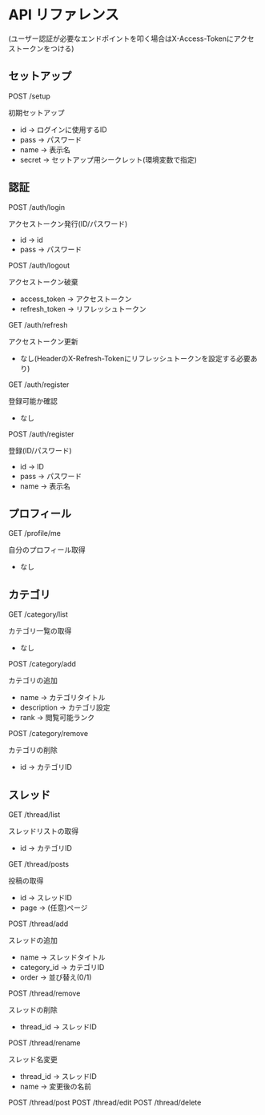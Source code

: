 # API リファレンス
(ユーザー認証が必要なエンドポイントを叩く場合はX-Access-Tokenにアクセストークンをつける)

## セットアップ
POST /setup

初期セットアップ
- id → ログインに使用するID
- pass → パスワード
- name → 表示名
- secret → セットアップ用シークレット(環境変数で指定)

## 認証
POST /auth/login

アクセストークン発行(ID/パスワード)
- id → id
- pass → パスワード

POST /auth/logout

アクセストークン破棄
- access_token → アクセストークン
- refresh_token → リフレッシュトークン

GET /auth/refresh

アクセストークン更新
- なし(HeaderのX-Refresh-Tokenにリフレッシュトークンを設定する必要あり)

GET /auth/register

登録可能か確認
- なし

POST /auth/register

登録(ID/パスワード)
- id → ID
- pass → パスワード
- name → 表示名

## プロフィール

GET /profile/me

自分のプロフィール取得
- なし


## カテゴリ
GET /category/list

カテゴリ一覧の取得
- なし

POST /category/add

カテゴリの追加
- name → カテゴリタイトル
- description → カテゴリ設定
- rank → 閲覧可能ランク


POST /category/remove

カテゴリの削除
- id → カテゴリID

## スレッド
GET /thread/list

スレッドリストの取得
- id → カテゴリID

GET /thread/posts

投稿の取得
- id → スレッドID
- page → (任意)ページ

POST /thread/add

スレッドの追加
- name → スレッドタイトル
- category_id → カテゴリID
- order → 並び替え(0/1)

POST /thread/remove

スレッドの削除
- thread_id → スレッドID

POST /thread/rename

スレッド名変更
- thread_id → スレッドID
- name → 変更後の名前

POST /thread/post
POST /thread/edit
POST /thread/delete